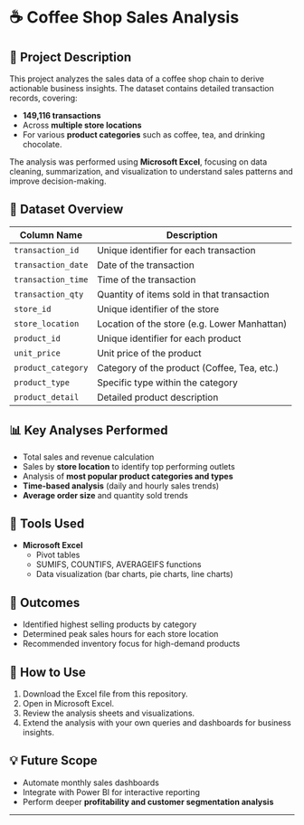 # ☕ Coffee Shop Sales Analysis

## 📄 Project Description

This project analyzes the sales data of a coffee shop chain to derive actionable business insights. The dataset contains detailed transaction records, covering:

- **149,116 transactions**
- Across **multiple store locations**
- For various **product categories** such as coffee, tea, and drinking chocolate.

The analysis was performed using **Microsoft Excel**, focusing on data cleaning, summarization, and visualization to understand sales patterns and improve decision-making.

## 📁 Dataset Overview

| Column Name        | Description                                    |
|---------------------|------------------------------------------------|
| `transaction_id`    | Unique identifier for each transaction        |
| `transaction_date`  | Date of the transaction                      |
| `transaction_time`  | Time of the transaction                      |
| `transaction_qty`   | Quantity of items sold in that transaction   |
| `store_id`          | Unique identifier of the store               |
| `store_location`    | Location of the store (e.g. Lower Manhattan) |
| `product_id`        | Unique identifier for each product           |
| `unit_price`        | Unit price of the product                    |
| `product_category`  | Category of the product (Coffee, Tea, etc.)  |
| `product_type`      | Specific type within the category            |
| `product_detail`    | Detailed product description                 |

## 📊 Key Analyses Performed

- Total sales and revenue calculation
- Sales by **store location** to identify top performing outlets
- Analysis of **most popular product categories and types**
- **Time-based analysis** (daily and hourly sales trends)
- **Average order size** and quantity sold trends

## 🎯 Tools Used

- **Microsoft Excel**
  - Pivot tables
  - SUMIFS, COUNTIFS, AVERAGEIFS functions
  - Data visualization (bar charts, pie charts, line charts)

## 🚀 Outcomes

- Identified highest selling products by category
- Determined peak sales hours for each store location
- Recommended inventory focus for high-demand products

## 📌 How to Use

1. Download the Excel file from this repository.
2. Open in Microsoft Excel.
3. Review the analysis sheets and visualizations.
4. Extend the analysis with your own queries and dashboards for business insights.

## 💡 Future Scope

- Automate monthly sales dashboards
- Integrate with Power BI for interactive reporting
- Perform deeper **profitability and customer segmentation analysis**

---
